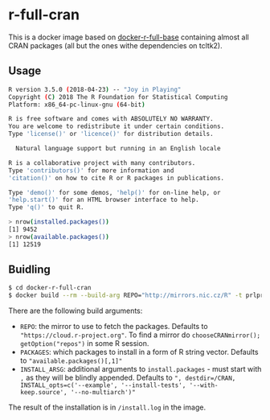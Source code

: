 # r-full-cran

This is a docker image based on [docker-r-full-base](https://github.com/PRL-PRG/docker-r-full-base) 
containing almost all CRAN packages (all but the ones withe dependencies on tcltk2).

## Usage

```sh
R version 3.5.0 (2018-04-23) -- "Joy in Playing"
Copyright (C) 2018 The R Foundation for Statistical Computing
Platform: x86_64-pc-linux-gnu (64-bit)

R is free software and comes with ABSOLUTELY NO WARRANTY.
You are welcome to redistribute it under certain conditions.
Type 'license()' or 'licence()' for distribution details.

  Natural language support but running in an English locale

R is a collaborative project with many contributors.
Type 'contributors()' for more information and
'citation()' on how to cite R or R packages in publications.

Type 'demo()' for some demos, 'help()' for on-line help, or
'help.start()' for an HTML browser interface to help.
Type 'q()' to quit R.

> nrow(installed.packages())
[1] 9452
> nrow(available.packages())
[1] 12519
```

## Buidling

```sh
$ cd docker-r-full-cran
$ docker build --rm --build-arg REPO="http://mirrors.nic.cz/R" -t prlprg/r-full-cran .
```

There are the following build arguments:
- `REPO`: the mirror to use to fetch the packages. Defaults to `"https://cloud.r-project.org"`. To find a mirror do `chooseCRANmirror(); getOption("repos")` in some R session.
- `PACKAGES`: which packages to install in a form of R string vector. Defaults to `"available.packages()[,1]"`
- `INSTALL_ARSG`: additional arguments to `install.packages` - must start with `,` as they will be blindly appended. Defaults to `", destdir=/CRAN, INSTALL_opts=c('--example', '--install-tests', '--with-keep.source', '--no-multiarch')"`

The result of the installation is in `/install.log` in the image.
